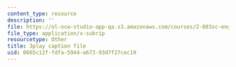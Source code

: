 ```yaml
---
content_type: resource
description: ''
file: https://ol-ocw-studio-app-qa.s3.amazonaws.com/courses/2-003sc-engineering-dynamics-fall-2011/0665c12ffdfa5944a67393d7f27cec19_d00XI_UTKQo.vtt
file_type: application/x-subrip
resourcetype: Other
title: 3play caption file
uid: 0665c12f-fdfa-5944-a673-93d7f27cec19
---
```

